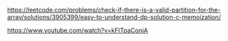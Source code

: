 https://leetcode.com/problems/check-if-there-is-a-valid-partition-for-the-array/solutions/3905399/easy-to-understand-dp-solution-c-memoization/



https://www.youtube.com/watch?v=kFITpaConiA
